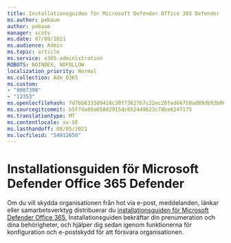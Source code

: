 ```yaml
---
title: Installationsguiden för Microsoft Defender Office 365 Defender
ms.author: pebaum
author: pebaum
manager: scotv
ms.date: 07/09/2021
ms.audience: Admin
ms.topic: article
ms.service: o365-administration
ROBOTS: NOINDEX, NOFOLLOW
localization_priority: Normal
ms.collection: Adm_O365
ms.custom:
- "9007398"
- "12353"
ms.openlocfilehash: 7d7bb6333d9418c30f7382767c22ec20fed66750ad89db92b86a6981bf55487d
ms.sourcegitcommit: b5f7da89a650d2915dc652449623c78be6247175
ms.translationtype: MT
ms.contentlocale: sv-SE
ms.lasthandoff: 08/05/2021
ms.locfileid: "54012650"
---
```

# <a name="microsoft-defender-for-office-365-setup-guide"></a>Installationsguiden för Microsoft Defender Office 365 Defender

Om du vill skydda organisationen från hot via e-post, meddelanden, länkar eller samarbetsverktyg distribuerar du [installationsguiden för Microsoft Defender Office 365.](https://admin.microsoft.com/adminportal/home#/modernonboarding/office365advancedthreatprotectionadvisor) Installationsguiden bekräftar din prenumeration och dina behörigheter, och hjälper dig sedan igenom funktionerna för konfiguration och e-postskydd för att försvara organisationen.